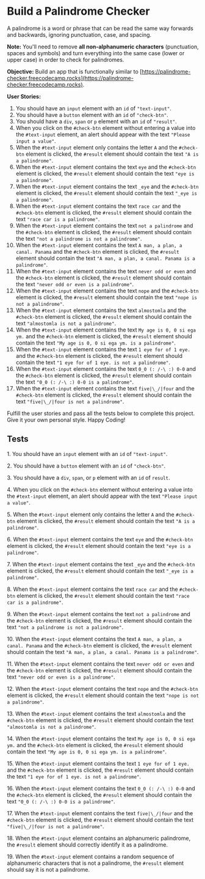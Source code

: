 Build a Palindrome Checker
==========================

A palindrome is a word or phrase that can be read the same way forwards and backwards, ignoring punctuation, case, and spacing.

**Note:** You'll need to remove **all non-alphanumeric characters** (punctuation, spaces and symbols) and turn everything into the same case (lower or upper case) in order to check for palindromes.

**Objective:** Build an app that is functionally similar to [https://palindrome-checker.freecodecamp.rocks](https://palindrome-checker.freecodecamp.rocks).

**User Stories:**

1.  You should have an `input` element with an `id` of `"text-input"`.
2.  You should have a `button` element with an `id` of `"check-btn"`.
3.  You should have a `div`, `span` or `p` element with an `id` of `"result"`.
4.  When you click on the `#check-btn` element without entering a value into the `#text-input` element, an alert should appear with the text `"Please input a value"`.
5.  When the `#text-input` element only contains the letter `A` and the `#check-btn` element is clicked, the `#result` element should contain the text `"A is a palindrome"`.
6.  When the `#text-input` element contains the text `eye` and the `#check-btn` element is clicked, the `#result` element should contain the text `"eye is a palindrome"`.
7.  When the `#text-input` element contains the text `_eye` and the `#check-btn` element is clicked, the `#result` element should contain the text `"_eye is a palindrome"`.
8.  When the `#text-input` element contains the text `race car` and the `#check-btn` element is clicked, the `#result` element should contain the text `"race car is a palindrome"`.
9.  When the `#text-input` element contains the text `not a palindrome` and the `#check-btn` element is clicked, the `#result` element should contain the text `"not a palindrome is not a palindrome"`.
10.  When the `#text-input` element contains the text `A man, a plan, a canal. Panama` and the `#check-btn` element is clicked, the `#result` element should contain the text `"A man, a plan, a canal. Panama is a palindrome"`.
11.  When the `#text-input` element contains the text `never odd or even` and the `#check-btn` element is clicked, the `#result` element should contain the text `"never odd or even is a palindrome"`.
12.  When the `#text-input` element contains the text `nope` and the `#check-btn` element is clicked, the `#result` element should contain the text `"nope is not a palindrome"`.
13.  When the `#text-input` element contains the text `almostomla` and the `#check-btn` element is clicked, the `#result` element should contain the text `"almostomla is not a palindrome"`.
14.  When the `#text-input` element contains the text `My age is 0, 0 si ega ym.` and the `#check-btn` element is clicked, the `#result` element should contain the text `"My age is 0, 0 si ega ym. is a palindrome"`.
15.  When the `#text-input` element contains the text `1 eye for of 1 eye.` and the `#check-btn` element is clicked, the `#result` element should contain the text `"1 eye for of 1 eye. is not a palindrome"`.
16.  When the `#text-input` element contains the text `0_0 (: /-\ :) 0-0` and the `#check-btn` element is clicked, the `#result` element should contain the text `"0_0 (: /-\ :) 0-0 is a palindrome"`.
17.  When the `#text-input` element contains the text `five|\_/|four` and the `#check-btn` element is clicked, the `#result` element should contain the text `"five|\_/|four is not a palindrome"`.

Fulfill the user stories and pass all the tests below to complete this project. Give it your own personal style. Happy Coding!

Tests
-----

1\. You should have an `input` element with an `id` of `"text-input"`.

2\. You should have a `button` element with an `id` of `"check-btn"`.

3\. You should have a `div`, `span`, or `p` element with an `id` of `result`.

4\. When you click on the `#check-btn` element without entering a value into the `#text-input` element, an alert should appear with the text `"Please input a value"`.

5\. When the `#text-input` element only contains the letter `A` and the `#check-btn` element is clicked, the `#result` element should contain the text `"A is a palindrome"`.

6\. When the `#text-input` element contains the text `eye` and the `#check-btn` element is clicked, the `#result` element should contain the text `"eye is a palindrome"`.

7\. When the `#text-input` element contains the text `_eye` and the `#check-btn` element is clicked, the `#result` element should contain the text `"_eye is a palindrome"`.

8\. When the `#text-input` element contains the text `race car` and the `#check-btn` element is clicked, the `#result` element should contain the text `"race car is a palindrome"`.

9\. When the `#text-input` element contains the text `not a palindrome` and the `#check-btn` element is clicked, the `#result` element should contain the text `"not a palindrome is not a palindrome"`.

10\. When the `#text-input` element contains the text `A man, a plan, a canal. Panama` and the `#check-btn` element is clicked, the `#result` element should contain the text `"A man, a plan, a canal. Panama is a palindrome"`.

11\. When the `#text-input` element contains the text `never odd or even` and the `#check-btn` element is clicked, the `#result` element should contain the text `"never odd or even is a palindrome"`.

12\. When the `#text-input` element contains the text `nope` and the `#check-btn` element is clicked, the `#result` element should contain the text `"nope is not a palindrome"`.

13\. When the `#text-input` element contains the text `almostomla` and the `#check-btn` element is clicked, the `#result` element should contain the text `"almostomla is not a palindrome"`.

14\. When the `#text-input` element contains the text `My age is 0, 0 si ega ym.` and the `#check-btn` element is clicked, the `#result` element should contain the text `"My age is 0, 0 si ega ym. is a palindrome"`.

15\. When the `#text-input` element contains the text `1 eye for of 1 eye.` and the `#check-btn` element is clicked, the `#result` element should contain the text `"1 eye for of 1 eye. is not a palindrome"`.

16\. When the `#text-input` element contains the text `0_0 (: /-\ :) 0-0` and the `#check-btn` element is clicked, the `#result` element should contain the text `"0_0 (: /-\ :) 0-0 is a palindrome"`.

17\. When the `#text-input` element contains the text `five|\_/|four` and the `#check-btn` element is clicked, the `#result` element should contain the text `"five|\_/|four is not a palindrome"`.

18\. When the `#text-input` element contains an alphanumeric palindrome, the `#result` element should correctly identify it as a palindrome.

19\. When the `#text-input` element contains a random sequence of alphanumeric characters that is not a palindrome, the `#result` element should say it is not a palindrome.
    
